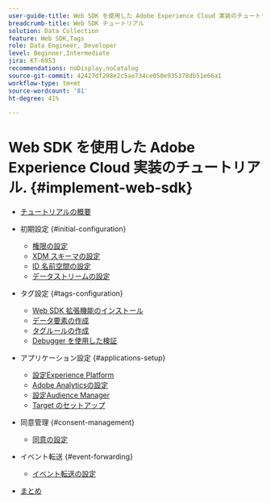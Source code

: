 ```yaml
---
user-guide-title: Web SDK を使用した Adobe Experience Cloud 実装のチュートリアル
breadcrumb-title: Web SDK チュートリアル
solution: Data Collection
feature: Web SDK,Tags
role: Data Engineer, Developer
level: Beginner,Intermediate
jira: KT-6953
recommendations: noDisplay,noCatalog
source-git-commit: 42427df298e2c5ae734ce050e935378db51e66a1
workflow-type: tm+mt
source-wordcount: '81'
ht-degree: 41%

---
```



# Web SDK を使用した Adobe Experience Cloud 実装のチュートリアル. {#implement-web-sdk}

+ [チュートリアルの概要](overview.md)
+ 初期設定 {#initial-configuration}
   + [権限の設定](configure-permissions.md)
   + [XDM スキーマの設定](configure-schemas.md)
   + [ID 名前空間の設定](configure-identities.md)
   + [データストリームの設定](configure-datastream.md)

+ タグ設定 {#tags-configuration}
   + [Web SDK 拡張機能のインストール](install-web-sdk.md)
   + [データ要素の作成](create-data-elements.md)
   + [タグルールの作成](create-tag-rule.md)
   + [Debugger を使用した検証](validate-with-debugger.md)

+ アプリケーション設定 {#applications-setup}
   + [設定Experience Platform](setup-experience-platform.md)
   + [Adobe Analyticsの設定](setup-analytics.md)
   + [設定Audience Manager](setup-audience-manager.md)
   + [Target のセットアップ](setup-target.md)

+ 同意管理 {#consent-management}
   + [同意の設定](setup-consent.md)

+ イベント転送 {#event-forwarding}
   + [イベント転送の設定](setup-event-forwarding.md)

+ [まとめ](conclusion.md)


